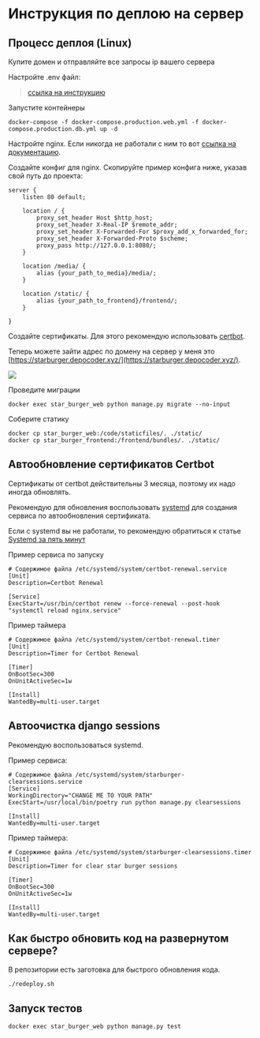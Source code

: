 # Инструкция по деплою на сервер

## Процесс деплоя (Linux)

Купите домен и отправляйте все запросы ip вашего сервера

Настройте .env файл:

> [ссылка на инструкцию](https://github.com/depocoder/star-burger/blob/main/README.md#%D0%BD%D0%B0%D1%81%D1%82%D1%80%D0%BE%D0%B9%D1%82%D0%B5-%D0%B1%D1%8D%D0%BA%D0%B5%D0%BD%D0%B4)

Запустите контейнеры

```shell
docker-compose -f docker-compose.production.web.yml -f docker-compose.production.db.yml up -d
```

Настройте nginx. Если никогда не работали с ним то вот [ссылка на документацию](https://nginx.org/en/docs/).

Создайте конфиг для nginx. Скопируйте пример конфига ниже, указав свой путь до проекта:

```nginx
server {
    listen 80 default;

    location / {
        proxy_set_header Host $http_host;
        proxy_set_header X-Real-IP $remote_addr;
        proxy_set_header X-Forwarded-For $proxy_add_x_forwarded_for;
        proxy_set_header X-Forwarded-Proto $scheme;
        proxy_pass http://127.0.0.1:8080/;
    }

    location /media/ {
        alias {your_path_to_media}/media/;
    }

    location /static/ {
        alias {your_path_to_frontend}/frontend/;
    }

}
```

Создайте сертификаты. Для этого рекомендую использовать [certbot](https://certbot.eff.org/).

Теперь можете зайти адрес по домену на сервер у меня это  [https://starburger.depocoder.xyz/](https://starburger.depocoder.xyz/).

![](https://i.imgur.com/6eIGuKj.png)


Проведите миграции
```shell
docker exec star_burger_web python manage.py migrate --no-input
```

Соберите статику 
```shell
docker cp star_burger_web:/code/staticfiles/. ./static/
docker cp star_burger_frontend:/frontend/bundles/. ./static/
```

## Автообновление сертификатов Certbot
Сертификаты от certbot действительны 3 месяца, поэтому их надо иногда обновлять.

Рекомендую для обновления воспользовать [systemd](https://en.wikipedia.org/wiki/Systemd) для создания сервиса по автообновления сертификата.

Если с systemd вы не работали, то рекомендую обратиться к статье [Systemd за пять минут](https://habr.com/ru/company/southbridge/blog/255845/)

Пример сервиса по запуску
```
# Содержимое файла /etc/systemd/system/certbot-renewal.service
[Unit]
Description=Certbot Renewal

[Service]
ExecStart=/usr/bin/certbot renew --force-renewal --post-hook "systemctl reload nginx.service"
```

Пример таймера
```
# Содержимое файла /etc/systemd/system/certbot-renewal.timer
[Unit]
Description=Timer for Certbot Renewal

[Timer]
OnBootSec=300
OnUnitActiveSec=1w

[Install]
WantedBy=multi-user.target
```

## Автоочистка django sessions

Рекомендую воспользоваться systemd.

Пример сервиса:
```
# Содержимое файла /etc/systemd/system/starburger-clearsessions.service
[Service]
WorkingDirectory="CHANGE ME TO YOUR PATH"
ExecStart=/usr/local/bin/poetry run python manage.py clearsessions

[Install]
WantedBy=multi-user.target
```

Пример таймера:
```
# Содержимое файла /etc/systemd/system/starburger-clearsessions.timer
[Unit]
Description=Timer for clear star burger sessions

[Timer]
OnBootSec=300
OnUnitActiveSec=1w

[Install]
WantedBy=multi-user.target
```

## Как быстро обновить код на развернутом сервере?
В репозитории есть заготовка для быстрого обновления кода.
```shell
./redeploy.sh
```

## Запуск тестов
```shell
docker exec star_burger_web python manage.py test
```



